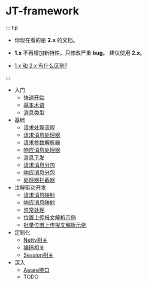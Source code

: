 # JT-framework

::: tip

- 你现在看的是 **2.x** 的文档。

- **1.x** 不再增加新特性，只修改严重 **bug**。 建议使用 **2.x**。

- [1.x 和 2.x 有什么区别?](../../../frequently-asked-questions/what-is-the-difference-between-v1-and-v2.md)

:::

- 入门
    - [快速开始](./quick-start/index.md)
    - [基本术语](./quick-start/terminology.md)
    - [消息类型](./quick-start/jt808-msg-type-parser.md)
- 基础
    - [请求处理流程](./basic/request-processing-overview.md)
    - [请求消息处理器](./basic/request-msg-handler.md)
    - [请求参数解析器](./basic/request-msg-handler-argument-resolver.md)
    - [响应消息处理器](./basic/response-msg-handler.md)
    - [消息下发](./basic/command-sender.md)
    - [请求消息分包](./basic/request-sub-package.md)
    - [响应消息分包](./basic/response-sub-package.md)
    - [处理器拦截器](./basic/handler-interceptor.md)
- 注解驱动开发
    - [请求消息映射](./annotation-based-dev/req-msg-mapping.md)
    - [响应消息映射](./annotation-based-dev/resp-msg-mapping.md)
    - [异常处理](./annotation-based-dev/exception-handler.md)
    - [位置上传报文解析示例](./annotation-based-dev/location-upload-msg-parse-demo.md)
    - [批量位置上传报文解析示例](./annotation-based-dev/location-batch-upload-msg-parse-demo.md)
- 定制化
    - [Netty相关](./customization/netty-config.md)
    - [编码相关](./customization/codec-config.md)
    - [Session相关](./customization/session-config.md)
- 深入
    - [Aware接口](./more/aware-interface.md)
    - TODO

